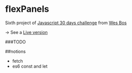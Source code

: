 # flexPanels
Sixth project of [Javascript 30 days challenge](https://javascript30.com/) from [Wes Bos](https://github.com/wesbos)


-> See a [Live version](https://nathanchalot.github.io/ajaxTypeAhead/)


###TODO


##notions
- fetch
- es6 const and let
